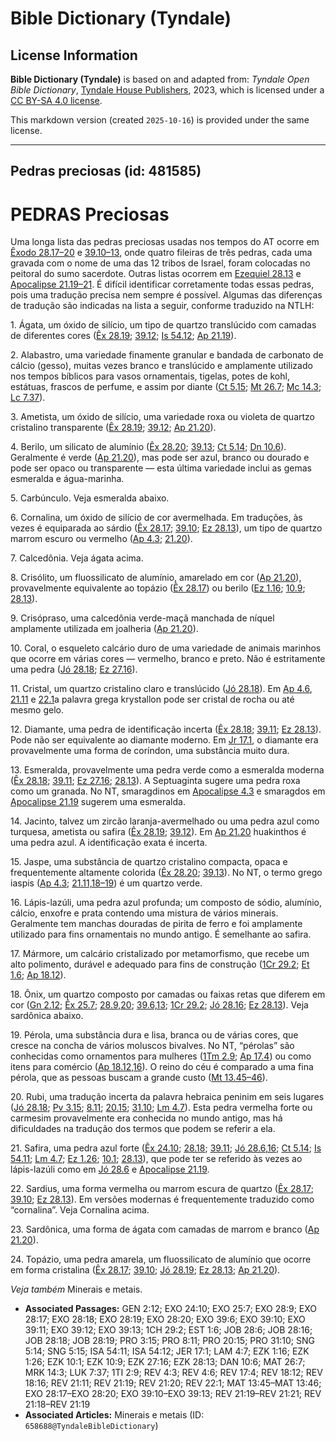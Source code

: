 # Bible Dictionary (Tyndale)

## License Information

**Bible Dictionary (Tyndale)** is based on and adapted from: _Tyndale Open Bible Dictionary_, [Tyndale House Publishers](https://tyndaleopenresources.com/), 2023, which is licensed under a [CC BY-SA 4.0 license](https://creativecommons.org/licenses/by-sa/4.0/legalcode.en).

This markdown version (created `2025-10-16`) is provided under the same license.



--------------------------------

## Pedras preciosas (id: 481585)

PEDRAS Preciosas
================

Uma longa lista das pedras preciosas usadas nos tempos do AT ocorre em [Êxodo 28\.17–20](https://ref.ly/Exod28:17-Exod28:20) e [39\.10–13](https://ref.ly/Exod39:10-Exod39:13), onde quatro fileiras de três pedras, cada uma gravada com o nome de uma das 12 tribos de Israel, foram colocadas no peitoral do sumo sacerdote. Outras listas ocorrem em [Ezequiel 28\.13](https://ref.ly/Ezek28:13) e [Apocalipse 21\.19–21](https://ref.ly/Rev21:19-Rev21:21). É difícil identificar corretamente todas essas pedras, pois uma tradução precisa nem sempre é possível. Algumas das diferenças de tradução são indicadas na lista a seguir, conforme traduzido na NTLH:

1\. Ágata, um óxido de silício, um tipo de quartzo translúcido com camadas de diferentes cores ([Êx 28\.19](https://ref.ly/Exod28:19); [39\.12](https://ref.ly/Exod39:12); [Is 54\.12](https://ref.ly/Isa54:12); [Ap 21\.19](https://ref.ly/Rev21:19)).

2\. Alabastro, uma variedade finamente granular e bandada de carbonato de cálcio (gesso), muitas vezes branco e translúcido e amplamente utilizado nos tempos bíblicos para vasos ornamentais, tigelas, potes de kohl, estátuas, frascos de perfume, e assim por diante ([Ct 5\.15](https://ref.ly/Song5:15); [Mt 26\.7](https://ref.ly/Matt26:7); [Mc 14\.3](https://ref.ly/Mark14:3); [Lc 7\.37](https://ref.ly/Luke7:37)).

3\. Ametista, um óxido de silício, uma variedade roxa ou violeta de quartzo cristalino transparente ([Êx 28\.19](https://ref.ly/Exod28:19); [39\.12](https://ref.ly/Exod39:12); [Ap 21\.20](https://ref.ly/Rev21:20)).

4\. Berilo, um silicato de alumínio ([Êx 28\.20](https://ref.ly/Exod28:20); [39\.13](https://ref.ly/Exod39:13); [Ct 5\.14](https://ref.ly/Song5:14); [Dn 10\.6](https://ref.ly/Dan10:6)). Geralmente é verde ([Ap 21\.20](https://ref.ly/Rev21:20)), mas pode ser azul, branco ou dourado e pode ser opaco ou transparente — esta última variedade inclui as gemas esmeralda e água\-marinha.

5\. Carbúnculo. Veja esmeralda abaixo.

6\. Cornalina, um óxido de silício de cor avermelhada. Em traduções, às vezes é equiparada ao sárdio ([Êx 28\.17](https://ref.ly/Exod28:17); [39\.10](https://ref.ly/Exod39:10); [Ez 28\.13](https://ref.ly/Ezek28:13)), um tipo de quartzo marrom escuro ou vermelho ([Ap 4\.3](https://ref.ly/Rev4:3); [21\.20](https://ref.ly/Rev21:20)).

7\. Calcedônia. Veja ágata acima.

8\. Crisólito, um fluossilicato de alumínio, amarelado em cor ([Ap 21\.20](https://ref.ly/Rev21:20)), provavelmente equivalente ao topázio ([Êx 28\.17](https://ref.ly/Exod28:17)) ou berilo ([Ez 1\.16](https://ref.ly/Ezek1:16); [10\.9](https://ref.ly/Ezek10:9); [28\.13](https://ref.ly/Ezek28:13)).

9\. Crisópraso, uma calcedônia verde\-maçã manchada de níquel amplamente utilizada em joalheria ([Ap 21\.20](https://ref.ly/Rev21:20)).

10\. Coral, o esqueleto calcário duro de uma variedade de animais marinhos que ocorre em várias cores — vermelho, branco e preto. Não é estritamente uma pedra ([Jó 28\.18](https://ref.ly/Job28:18); [Ez 27\.16](https://ref.ly/Ezek27:16)).

11\. Cristal, um quartzo cristalino claro e translúcido ([Jó 28\.18](https://ref.ly/Job28:18)). Em [Ap 4\.6](https://ref.ly/Rev4:6), [21\.11](https://ref.ly/Rev21:11) e [22\.1](https://ref.ly/Rev22:1)a palavra grega krystallon pode ser cristal de rocha ou até mesmo gelo.

12\. Diamante, uma pedra de identificação incerta ([Êx 28\.18](https://ref.ly/Exod28:18); [39\.11](https://ref.ly/Exod39:11); [Ez 28\.13](https://ref.ly/Ezek28:13)). Pode não ser equivalente ao diamante moderno. Em [Jr 17\.1](https://ref.ly/Jer17:1), o diamante era provavelmente uma forma de coríndon, uma substância muito dura.

13\. Esmeralda, provavelmente uma pedra verde como a esmeralda moderna ([Êx 28\.18](https://ref.ly/Exod28:18); [39\.11](https://ref.ly/Exod39:11); [Ez 27\.16](https://ref.ly/Ezek27:16); [28\.13](https://ref.ly/Ezek28:13)). A Septuaginta sugere uma pedra roxa como um granada. No NT, smaragdinos em [Apocalipse 4\.3](https://ref.ly/Rev4:3) e smaragdos em [Apocalipse 21\.19](https://ref.ly/Rev21:19) sugerem uma esmeralda.

14\. Jacinto, talvez um zircão laranja\-avermelhado ou uma pedra azul como turquesa, ametista ou safira ([Êx 28\.19](https://ref.ly/Exod28:19); [39\.12](https://ref.ly/Exod39:12)). Em [Ap 21\.20](https://ref.ly/Rev21:20) huakinthos é uma pedra azul. A identificação exata é incerta.

15\. Jaspe, uma substância de quartzo cristalino compacta, opaca e frequentemente altamente colorida ([Êx 28\.20](https://ref.ly/Exod28:20); [39\.13](https://ref.ly/Exod39:13)). No NT, o termo grego iaspis ([Ap 4\.3](https://ref.ly/Rev4:3); [21\.11,18–19](https://ref.ly/Rev21:11,Rev21:18-Rev21:19)) é um quartzo verde.

16\. Lápis\-lazúli, uma pedra azul profunda; um composto de sódio, alumínio, cálcio, enxofre e prata contendo uma mistura de vários minerais. Geralmente tem manchas douradas de pirita de ferro e foi amplamente utilizado para fins ornamentais no mundo antigo. É semelhante ao safira.

17\. Mármore, um calcário cristalizado por metamorfismo, que recebe um alto polimento, durável e adequado para fins de construção ([1Cr 29\.2](https://ref.ly/1Chr29:2); [Et 1\.6](https://ref.ly/Esth1:6); [Ap 18\.12](https://ref.ly/Rev18:12)).

18\. Ônix, um quartzo composto por camadas ou faixas retas que diferem em cor ([Gn 2\.12](https://ref.ly/Gen2:12); [Êx 25\.7](https://ref.ly/Exod25:7); [28\.9,20](https://ref.ly/Exod28:9,Exod28:20); [39\.6,13](https://ref.ly/Exod39:6,Exod39:13); [1Cr 29\.2](https://ref.ly/1Chr29:2); [Jó 28\.16](https://ref.ly/Job28:16); [Ez 28\.13](https://ref.ly/Ezek28:13)). Veja sardônica abaixo.

19\. Pérola, uma substância dura e lisa, branca ou de várias cores, que cresce na concha de vários moluscos bivalves. No NT, “pérolas” são conhecidas como ornamentos para mulheres ([1Tm 2\.9](https://ref.ly/1Tim2:9); [Ap 17\.4](https://ref.ly/Rev17:4)) ou como itens para comércio ([Ap 18\.12,16](https://ref.ly/Rev18:12,Rev18:16)). O reino do céu é comparado a uma fina pérola, que as pessoas buscam a grande custo ([Mt 13\.45–46](https://ref.ly/Matt13:45-Matt13:46)).

20\. Rubi, uma tradução incerta da palavra hebraica peninim em seis lugares ([Jó 28\.18](https://ref.ly/Job28:18); [Pv 3\.15](https://ref.ly/Prov3:15); [8\.11](https://ref.ly/Prov8:11); [20\.15](https://ref.ly/Prov20:15); [31\.10](https://ref.ly/Prov31:10); [Lm 4\.7](https://ref.ly/Lam4:7)). Esta pedra vermelha forte ou carmesim provavelmente era conhecida no mundo antigo, mas há dificuldades na tradução dos termos que podem se referir a ela.

21\. Safira, uma pedra azul forte ([Êx 24\.10](https://ref.ly/Exod24:10); [28\.18](https://ref.ly/Exod28:18); [39\.11](https://ref.ly/Exod39:11); [Jó 28\.6,16](https://ref.ly/Job28:6,Job28:16); [Ct 5\.14](https://ref.ly/Song5:14); [Is 54\.11](https://ref.ly/Isa54:11); [Lm 4\.7](https://ref.ly/Lam4:7); [Ez 1\.26](https://ref.ly/Ezek1:26); [10\.1](https://ref.ly/Ezek10:1); [28\.13](https://ref.ly/Ezek28:13)), que pode ter se referido às vezes ao lápis\-lazúli como em [Jó 28\.6](https://ref.ly/Job28:6) e [Apocalipse 21\.19](https://ref.ly/Rev21:19).

22\. Sardius, uma forma vermelha ou marrom escura de quartzo ([Êx 28\.17](https://ref.ly/Exod28:17); [39\.10](https://ref.ly/Exod39:10); [Ez 28\.13](https://ref.ly/Ezek28:13)). Em versões modernas é frequentemente traduzido como “cornalina”. Veja Cornalina acima.

23\. Sardônica, uma forma de ágata com camadas de marrom e branco ([Ap 21\.20](https://ref.ly/Rev21:20)).

24\. Topázio, uma pedra amarela, um fluossilicato de alumínio que ocorre em forma cristalina ([Êx 28\.17](https://ref.ly/Exod28:17); [39\.10](https://ref.ly/Exod39:10); [Jó 28\.19](https://ref.ly/Job28:19); [Ez 28\.13](https://ref.ly/Ezek28:13); [Ap 21\.20](https://ref.ly/Rev21:20)).

*Veja também* Minerais e metais.

* **Associated Passages:** GEN 2:12; EXO 24:10; EXO 25:7; EXO 28:9; EXO 28:17; EXO 28:18; EXO 28:19; EXO 28:20; EXO 39:6; EXO 39:10; EXO 39:11; EXO 39:12; EXO 39:13; 1CH 29:2; EST 1:6; JOB 28:6; JOB 28:16; JOB 28:18; JOB 28:19; PRO 3:15; PRO 8:11; PRO 20:15; PRO 31:10; SNG 5:14; SNG 5:15; ISA 54:11; ISA 54:12; JER 17:1; LAM 4:7; EZK 1:16; EZK 1:26; EZK 10:1; EZK 10:9; EZK 27:16; EZK 28:13; DAN 10:6; MAT 26:7; MRK 14:3; LUK 7:37; 1TI 2:9; REV 4:3; REV 4:6; REV 17:4; REV 18:12; REV 18:16; REV 21:11; REV 21:19; REV 21:20; REV 22:1; MAT 13:45–MAT 13:46; EXO 28:17–EXO 28:20; EXO 39:10–EXO 39:13; REV 21:19–REV 21:21; REV 21:18–REV 21:19
* **Associated Articles:** Minerais e metais (ID: `658688@TyndaleBibleDictionary`)

